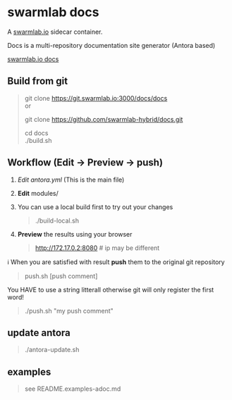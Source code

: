 # swarmlab docs

A [swarmlab.io](http://www.swarmlab.io) sidecar container.

Docs is a multi-repository documentation site generator (Antora based)

[swarmlab.io docs](http://docs.swarmlab.io/SwarmLab-HowTos/swarmlab/docs/swarmlab/docs/index.html)

## Build from git

> git clone https://git.swarmlab.io:3000/docs/docs  
> or 
>
> git clone https://github.com/swarmlab-hybrid/docs.git 
>
> cd docs  
> ./build.sh  
>
>

## Workflow (Edit -> Preview -> push)

1. *Edit antora.yml* (This is the main file)

2. **Edit** modules/

3. You can use a local build first to try out your changes

    >
    > ./build-local.sh
    >

4. **Preview** the results using your browser 

    >
    > http://172.17.0.2:8080 # ip may be different
    >


:information_source: When you are satisfied with result **push** them to the original git repository 

>
> push.sh [push comment]
>
        
You HAVE to use a string litterall otherwise git will only register the first word!
        
>
> ./push.sh "my push comment"
>
    
## update antora
    
>
> ./antora-update.sh
>

## examples 

>
> see README.examples-adoc.md
>

